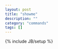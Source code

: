 ```yaml
---
layout: post
title: "showme"
description: ""
category: "commands"
tags: []
---
```

{% include JB/setup %}

